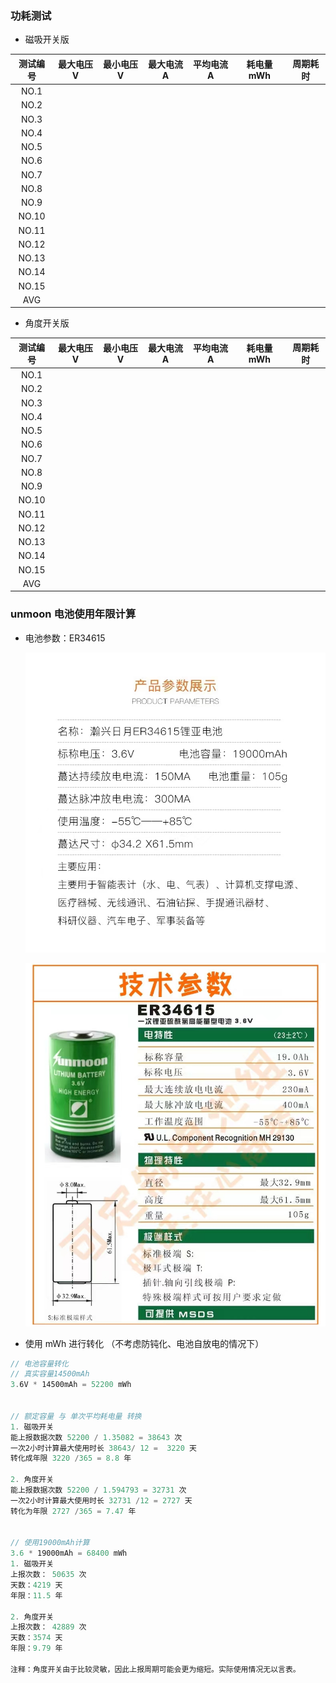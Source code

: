 ### 功耗测试



- 磁吸开关版

| 测试编号 | 最大电压V | 最小电压V | 最大电流A | 平均电流A | 耗电量mWh | 周期耗时 |
| :------: | :-------: | :-------: | :-------: | :-------: | :-------: | :------: |
|   NO.1   |           |           |           |           |           |          |
|   NO.2   |           |           |           |           |           |          |
|   NO.3   |           |           |           |           |           |          |
|   NO.4   |           |           |           |           |           |          |
|   NO.5   |           |           |           |           |           |          |
|   NO.6   |           |           |           |           |           |          |
|   NO.7   |           |           |           |           |           |          |
|   NO.8   |           |           |           |           |           |          |
|   NO.9   |           |           |           |           |           |          |
|  NO.10   |           |           |           |           |           |          |
|  NO.11   |           |           |           |           |           |          |
|  NO.12   |           |           |           |           |           |          |
|  NO.13   |           |           |           |           |           |          |
|  NO.14   |           |           |           |           |           |          |
|  NO.15   |           |           |           |           |           |          |
|   AVG    |           |           |           |           |           |          |



- 角度开关版

| 测试编号 | 最大电压V | 最小电压V | 最大电流A | 平均电流A | 耗电量mWh | 周期耗时 |
| :------: | :-------: | :-------: | :-------: | :-------: | :-------: | :------: |
|   NO.1   |           |           |           |           |           |          |
|   NO.2   |           |           |           |           |           |          |
|   NO.3   |           |           |           |           |           |          |
|   NO.4   |           |           |           |           |           |          |
|   NO.5   |           |           |           |           |           |          |
|   NO.6   |           |           |           |           |           |          |
|   NO.7   |           |           |           |           |           |          |
|   NO.8   |           |           |           |           |           |          |
|   NO.9   |           |           |           |           |           |          |
|  NO.10   |           |           |           |           |           |          |
|  NO.11   |           |           |           |           |           |          |
|  NO.12   |           |           |           |           |           |          |
|  NO.13   |           |           |           |           |           |          |
|  NO.14   |           |           |           |           |           |          |
|  NO.15   |           |           |           |           |           |          |
|   AVG    |           |           |           |           |           |          |












### unmoon 电池使用年限计算

- 电池参数：ER34615

  ![image-20230522152853526](功耗测试.assets/image-20230522152853526.png)

  ![image-20230522154012159](功耗测试.assets/image-20230522154012159.png)

- 使用 mWh 进行转化 （不考虑防钝化、电池自放电的情况下）

```rust
// 电池容量转化
// 真实容量14500mAh
3.6V * 14500mAh = 52200 mWh


// 额定容量 与 单次平均耗电量 转换
1. 磁吸开关
能上报数据次数 52200 / 1.35082 = 38643 次
一次2小时计算最大使用时长 38643/ 12 =  3220 天 
转化成年限 3220 /365 = 8.8 年

2. 角度开关
能上报数据次数 52200 / 1.594793 = 32731 次
一次2小时计算最大使用时长 32731 /12 = 2727 天
转化为年限 2727 /365 = 7.47 年


// 使用19000mAh计算
3.6 * 19000mAh = 68400 mWh
1. 磁吸开关 
上报次数： 50635 次
天数：4219 天
年限：11.5 年

2. 角度开关
上报次数： 42889 次
天数：3574 天
年限：9.79 年

注释：角度开关由于比较灵敏，因此上报周期可能会更为缩短。实际使用情况无以言表。

```











